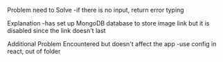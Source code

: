 Problem need to Solve
-if there is no input, return error typing


Explanation
-has set up MongoDB database to store image link but it is disabled since the link doesn't last

Additional Problem Encountered but doesn't affect the app
-use config in react, out of folder
